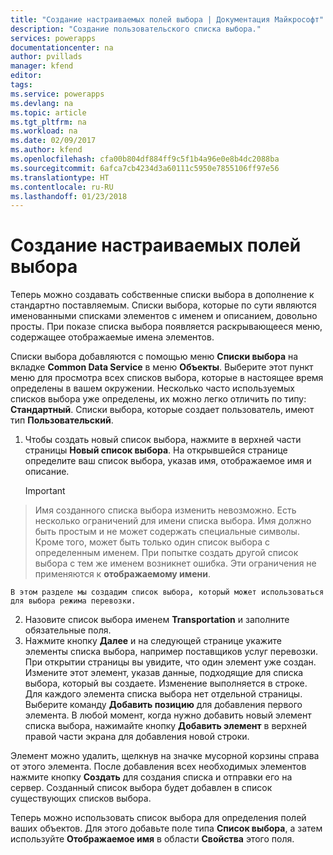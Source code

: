 ```yaml
---
title: "Создание настраиваемых полей выбора | Документация Майкрософт"
description: "Создание пользовательского списка выбора."
services: powerapps
documentationcenter: na
author: pvillads
manager: kfend
editor: 
tags: 
ms.service: powerapps
ms.devlang: na
ms.topic: article
ms.tgt_pltfrm: na
ms.workload: na
ms.date: 02/09/2017
ms.author: kfend
ms.openlocfilehash: cfa00b804df884ff9c5f1b4a96e0e8b4dc2088ba
ms.sourcegitcommit: 6afca7cb4234d3a60111c5950e7855106ff97e56
ms.translationtype: HT
ms.contentlocale: ru-RU
ms.lasthandoff: 01/23/2018
---
```

# <a name="create-custom-picklists"></a>Создание настраиваемых полей выбора
Теперь можно создавать собственные списки выбора в дополнение к стандартно поставляемым. Списки выбора, которые по сути являются именованными списками элементов с именем и описанием, довольно просты. При показе списка выбора появляется раскрывающееся меню, содержащее отображаемые имена элементов. 

Списки выбора добавляются с помощью меню **Списки выбора** на вкладке **Common Data Service** в меню **Объекты**. Выберите этот пункт меню для просмотра всех списков выбора, которые в настоящее время определены в вашем окружении. Несколько часто используемых списков выбора уже определены, их можно легко отличить по типу: **Стандартный**. Списки выбора, которые создает пользователь, имеют тип **Пользовательский**.

1. Чтобы создать новый список выбора, нажмите в верхней части страницы **Новый список выбора**. На открывшейся странице определите ваш список выбора, указав имя, отображаемое имя и описание.
   > [!IMPORTANT]
> Имя созданного списка выбора изменить невозможно. Есть несколько ограничений для имени списка выбора. Имя должно быть простым и не может содержать специальные символы. Кроме того, может быть только один список выбора с определенным именем. При попытке создать другой список выбора с тем же именем возникнет ошибка. Эти ограничения не применяются к **отображаемому имени**.
   
    В этом разделе мы создадим список выбора, который может использоваться для выбора режима перевозки.
2. Назовите список выбора именем **Transportation** и заполните обязательные поля.
3. Нажмите кнопку **Далее** и на следующей странице укажите элементы списка выбора, например поставщиков услуг перевозки. При открытии страницы вы увидите, что один элемент уже создан. Измените этот элемент, указав данные, подходящие для списка выбора, который вы создаете. Изменение выполняется в строке. Для каждого элемента списка выбора нет отдельной страницы. Выберите команду **Добавить позицию** для добавления первого элемента. В любой момент, когда нужно добавить новый элемент списка выбора, нажимайте кнопку **Добавить элемент** в верхней правой части экрана для добавления новой строки. 

Элемент можно удалить, щелкнув на значке мусорной корзины справа от этого элемента. После добавления всех необходимых элементов нажмите кнопку **Создать** для создания списка и отправки его на сервер. Созданный список выбора будет добавлен в список существующих списков выбора.

Теперь можно использовать список выбора для определения полей ваших объектов. Для этого добавьте поле типа **Список выбора**, а затем используйте **Отображаемое имя** в области **Свойства** этого поля. 

